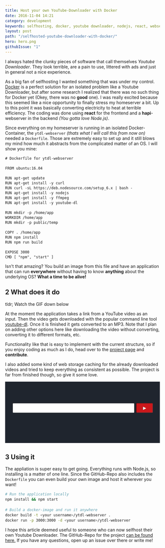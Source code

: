 ```yaml
---
title: Host your own YouTube-Downloader with Docker
date: 2016-11-04 14:21
category: development
keywords: selfhosting, docker, youtube downloader, nodejs, react, webserver
layout: post
path: "/selfhosted-youtube-downloader-with-docker/"
hero: hero.png
githubIssue: "1"
---
```


I always hated the clunky pieces of software that call themselves *Youtube Downloader*. They look terrible, are a pain to use, littered with ads and just in general not a nice experience.

As a big fan of selfhosting I wanted something that was under my control. [Docker](https://www.docker.com/what-docker) is a perfect solution for an isolated problem like a Youtube Downloader, but after some research I realized that there was no such thing for Docker yet (Okey, there was no **good** one). I was really excited because this seemed like a nice opportunity to finally stress my homeserver a bit. Up to this point it was basically converting electricity to heat at terrible efficiency. The coding was done using **react** for the frontend and a **hapi**-webserver in the backend *(You gotta love Node.js)*.

Since everything on my homeserver is running in an isolated Docker-Container, the `ytdl-webserver` *(thats what I will call this from now on)* needed a `Dockerfile`. Those are extremely easy to set up and it still blows my mind how much it abstracts from the complicated matter of an OS. I will show you mine:

```docker
# Dockerfile for ytdl-webserver

FROM ubuntu:16.04

RUN apt-get update
RUN apt-get install -y curl
RUN curl -sL https://deb.nodesource.com/setup_6.x | bash -
RUN apt-get install -y nodejs
RUN apt-get install -y ffmpeg
RUN apt-get install -y youtube-dl

RUN mkdir -p /home/app
WORKDIR /home/app
RUN mkdir -p public/temp

COPY . /home/app
RUN npm install
RUN npm run build

EXPOSE 3000
CMD [ "npm", "start" ]
```

Isn't that amazing? You build an image from this file and have an application that can run **everywhere** without having to know **anything** about the underlying OS? **What a time to be alive!**


## 2 What does it do
<p class="notice notice--info">tldr; Watch the GIF down below</p>

At the moment the application takes a link from a YouTube video as an input. Then the video gets downloaded with the popular command line tool [youtube-dl](https://rg3.github.io/youtube-dl/). Once it is finished it gets converted to an MP3. Note that I plan on adding other options here like downloading the video without converting, converting it to different formats, etc.

Functionality like that is easy to implement with the current structure, so if you enjoy coding as much as I do, head over to the [project page](https://github.com/Algram/ytdl-webserver) and **contribute**.

I also added some kind of web storage caching for the already downloaded videos and tried to keep everything as consistent as possible. The project is far from finished though, so give it some love.

![Youtube Downloader](hero.gif "Youtube Downloader Demonstration GIF")


## 3 Using it
The appliation is super easy to get going. Everything runs with Node.js, so installing is a matter of one line. Since the GitHub-Repo also includes the `Dockerfile` you can even build your own image and host it wherever you want!

```bash
# Run the application locally
npm install && npm start

# Build a docker-image and run it anywhere
docker build -t <your username>/ytdl-webserver .
docker run -p 3000:3000 -d <your username>/ytdl-webserver
```

I hope this article deemed useful to someone who can now selfhost their own Youtube Downloader. The GitHub-Repo for the project [can be found here.](https://github.com/Algram/ytdl-webserver) If you have any questions, open up an issue over there or write me!
